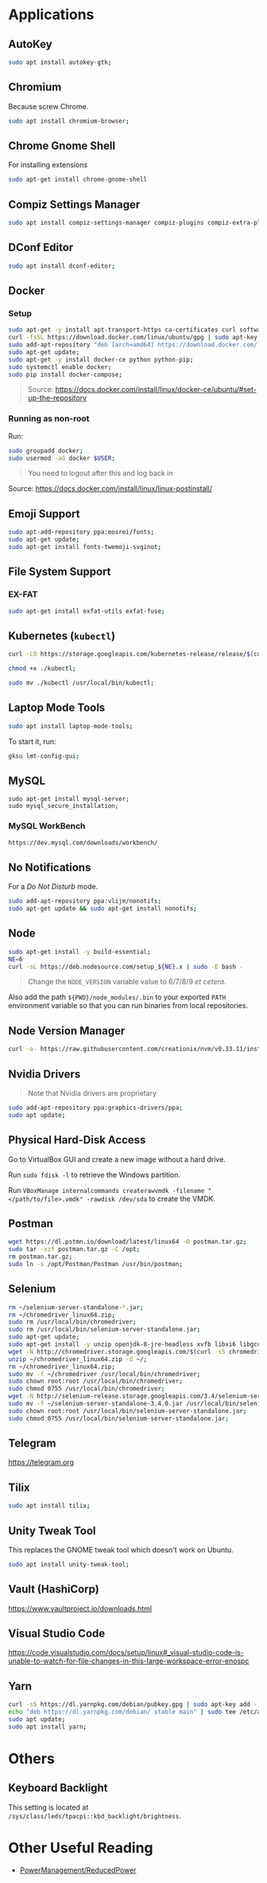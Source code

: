 # Applications

## AutoKey

```sh
sudo apt install autokey-gtk;
```

## Chromium
Because screw Chrome.

```bash
sudo apt install chromium-browser;
```

## Chrome Gnome Shell
For installing extensions

```bash
sudo apt-get install chrome-gnome-shell
```

## Compiz Settings Manager

```bash
sudo apt install compiz-settings-manager compiz-plugins compiz-extra-plugins
```

## DConf Editor
```bash
sudo apt install dconf-editor;
```

## Docker
### Setup
```bash
sudo apt-get -y install apt-transport-https ca-certificates curl software-properties-common;
curl -fsSL https://download.docker.com/linux/ubuntu/gpg | sudo apt-key add -;
sudo add-apt-repository "deb [arch=amd64] https://download.docker.com/linux/ubuntu $(lsb_release -cs) stable";
sudo apt-get update;
sudo apt-get -y install docker-ce python python-pip;
sudo systemctl enable docker;
sudo pip install docker-compose;
```

> Source: https://docs.docker.com/install/linux/docker-ce/ubuntu/#set-up-the-repository

### Running as non-root
Run:

```bash
sudo groupadd docker;
sudo usermod -aG docker $USER;
```

> You need to logout after this and log back in

Source: https://docs.docker.com/install/linux/linux-postinstall/

## Emoji Support

```bash
sudo apt-add-repository ppa:eosrei/fonts;
sudo apt-get update;
sudo apt-get install fonts-twemoji-svginot;
```

## File System Support

### EX-FAT

```bash
sudo apt-get install exfat-utils exfat-fuse;
```

## Kubernetes (`kubectl`)
```bash
curl -LO https://storage.googleapis.com/kubernetes-release/release/$(curl -s https://storage.googleapis.com/kubernetes-release/release/stable.txt)/bin/linux/amd64/kubectl;

chmod +x ./kubectl;

sudo mv ./kubectl /usr/local/bin/kubectl;
```

## Laptop Mode Tools
```bash
sudo apt install laptop-mode-tools;
```

To start it, run:

```sh
gksu lmt-config-gui;
```

## MySQL
```
sudo apt-get install mysql-server;
sudo mysql_secure_installation;
```

### MySQL WorkBench
```bash
https://dev.mysql.com/downloads/workbench/
```

## No Notifications
For a *Do Not Disturb* mode.

```bash
sudo add-apt-repository ppa:vlijm/nonotifs;
sudo apt-get update && sudo apt-get install nonotifs;
```

## Node
```bash
sudo apt-get install -y build-essential;
NE=6
curl -sL https://deb.nodesource.com/setup_${NE}.x | sudo -E bash -
```
> Change the `NODE_VERSION` variable value to 6/7/8/9 *et cetera*.

Also add the path `${PWD}/node_modules/.bin` to your exported `PATH` environment variable so that you can run binaries from local repositories.

## Node Version Manager
```bash
curl -o- https://raw.githubusercontent.com/creationix/nvm/v0.33.11/install.sh | bash
```

## Nvidia Drivers
> Note that Nvidia drivers are proprietary

```bash
sudo add-apt-repository ppa:graphics-drivers/ppa;
sudo apt update;
```

## Physical Hard-Disk Access

Go to VirtualBox GUI and create a new image without a hard drive.

Run `sudo fdisk -l` to retrieve the Windows partition.

Run `VBoxManage internalcommands createrawvmdk -filename "</path/to/file>.vmdk" -rawdisk /dev/sda` to create the VMDK.

## Postman

```bash
wget https://dl.pstmn.io/download/latest/linux64 -O postman.tar.gz;
sudo tar -xzf postman.tar.gz -C /opt;
rm postman.tar.gz;
sudo ln -s /opt/Postman/Postman /usr/bin/postman;
```

## Selenium

```bash
rm ~/selenium-server-standalone-*.jar;
rm ~/chromedriver_linux64.zip;
sudo rm /usr/local/bin/chromedriver;
sudo rm /usr/local/bin/selenium-server-standalone.jar;
sudo apt-get update;
sudo apt-get install -y unzip openjdk-8-jre-headless xvfb libxi6 libgconf-2-4;
wget -N http://chromedriver.storage.googleapis.com/$(curl -sS chromedriver.storage.googleapis.com/LATEST_RELEASE)/chromedriver_linux64.zip -P ~/;
unzip ~/chromedriver_linux64.zip -d ~/;
rm ~/chromedriver_linux64.zip;
sudo mv -f ~/chromedriver /usr/local/bin/chromedriver;
sudo chown root:root /usr/local/bin/chromedriver;
sudo chmod 0755 /usr/local/bin/chromedriver;
wget -N http://selenium-release.storage.googleapis.com/3.4/selenium-server-standalone-3.4.0.jar -P ~/;
sudo mv -f ~/selenium-server-standalone-3.4.0.jar /usr/local/bin/selenium-server-standalone.jar;
sudo chown root:root /usr/local/bin/selenium-server-standalone.jar;
sudo chmod 0755 /usr/local/bin/selenium-server-standalone.jar;
```

## Telegram
https://telegram.org

## Tilix
```bash
sudo apt install tilix;
```

## Unity Tweak Tool
This replaces the GNOME tweak tool which doesn't work on Ubuntu.

```bash
sudo apt install unity-tweak-tool;
```

## Vault (HashiCorp)
https://www.vaultproject.io/downloads.html

## Visual Studio Code
https://code.visualstudio.com/docs/setup/linux#_visual-studio-code-is-unable-to-watch-for-file-changes-in-this-large-workspace-error-enospc

## Yarn
```bash
curl -sS https://dl.yarnpkg.com/debian/pubkey.gpg | sudo apt-key add -;
echo "deb https://dl.yarnpkg.com/debian/ stable main" | sudo tee /etc/apt/sources.list.d/yarn.list;
sudo apt update;
sudo apt install yarn;
```

# Others
## Keyboard Backlight
This setting is located at `/sys/class/leds/tpacpi::kbd_backlight/brightness`.

# Other Useful Reading
- [PowerManagement/ReducedPower](https://help.ubuntu.com/community/PowerManagement/ReducedPower)

